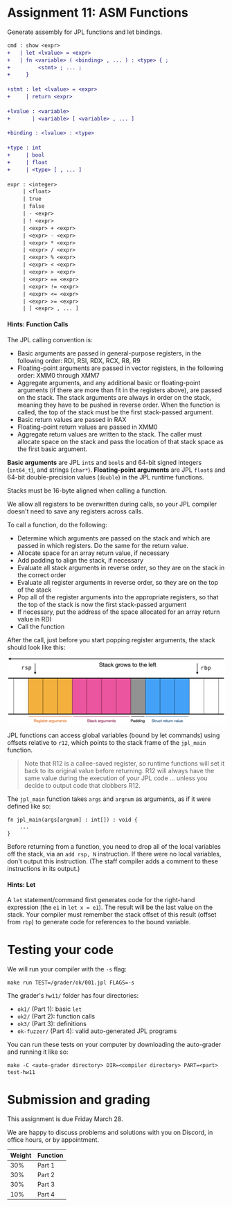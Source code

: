 Assignment 11: ASM Functions
============================

Generate assembly for JPL functions and let bindings.

```diff
cmd : show <expr>
+   | let <lvalue> = <expr>
+   | fn <variable> ( <binding> , ... ) : <type> { ;
+         <stmt> ; ... ;
+     }

+stmt : let <lvalue> = <expr>
+     | return <expr>

+lvalue : <variable>
+       | <variable> [ <variable> , ... ]

+binding : <lvalue> : <type>

+type : int
+     | bool
+     | float
+     | <type> [ , ... ]

expr : <integer>
     | <float>
     | true
     | false
     | - <expr>
     | ! <expr>
     | <expr> + <expr>
     | <expr> - <expr>
     | <expr> * <expr>
     | <expr> / <expr>
     | <expr> % <expr>
     | <expr> < <expr>
     | <expr> > <expr>
     | <expr> == <expr>
     | <expr> != <expr>
     | <expr> <= <expr>
     | <expr> >= <expr>
     | [ <expr> , ... ]
```

#### Hints: Function Calls

The JPL calling convention is:

- Basic arguments are passed in general-purpose registers, in
  the following order: RDI, RSI, RDX, RCX, R8, R9
- Floating-point arguments are passed in vector registers, in the
  following order: XMM0 through XMM7
- Aggregate arguments, and any additional basic or floating-point
  arguments (if there are more than fit in the registers above),
  are passed on the stack. The stack arguments are always in order on the stack, meaning
  they have to be pushed in reverse order. When the function is
  called, the top of the stack must be the first stack-passed argument.
- Basic return values are passed in RAX
- Floating-point return values are passed in XMM0
- Aggregate return values are written to the stack. The caller must
  allocate space on the stack and pass the location of that stack
  space as the first basic argument.

**Basic arguments** are JPL `int`s and `bool`s and 64-bit signed
integers (`int64_t`), and strings (`char*`).
**Floating-point arguments** are JPL `float`s and
64-bit double-precision values (`double`) in the JPL runtime
functions.

Stacks must be 16-byte aligned when calling a function.

We allow all registers to be overwritten during calls, so your JPL compiler
doesn't need to save any registers across calls.

To call a function, do the following:

- Determine which arguments are passed on the stack and which are
  passed in which registers. Do the same for the return value.
- Allocate space for an array return value, if necessary
- Add padding to align the stack, if necessary
- Evaluate all stack arguments in reverse order, so they are on the
  stack in the correct order
- Evaluate all register arguments in reverse order, so they are on the
  top of the stack
- Pop all of the register arguments into the appropriate registers, so
  that the top of the stack is now the first stack-passed argument
- If necessary, put the address of the space allocated for an array return
  value in RDI
- Call the function

After the call, just before you start popping register arguments,
the stack should look like this:

![stack for call](./stack-for-call.png)

JPL functions can access global variables (bound by let commands)
using offsets relative to `r12`, which points to the stack frame
of the `jpl_main` function.

> Note that R12 is a callee-saved register, so runtime functions will
> set it back to its original value before returning. R12 will always have
> the same value during the execution of your JPL code ... unless you decide
> to output code that clobbers R12.

The `jpl_main` function takes `args` and `argnum` as arguments, as if
it were defined like so:

```
fn jpl_main(args[argnum] : int[]) : void {
    ...
}
```

Before returning from a function, you need to drop all of the local
variables off the stack, via an `add rsp, N` instruction. If there
were no local variables, don't output this instruction.
(The staff compiler adds a comment to these instructions in its output.)


#### Hints: Let

A `let` statement/command first generates code for the right-hand expression
(the `e1` in `let x = e1`). The result will be the last value on the stack. Your
compiler must remember the stack offset of this result (offset from `rbp`)
to generate code for references to the bound variable.



# Testing your code

We will run your compiler with the `-s` flag:

    make run TEST=/grader/ok/001.jpl FLAGS=-s

The grader's `hw11/` folder has four directories:
- `ok1/` (Part 1): basic `let`
- `ok2/` (Part 2): function calls
- `ok3/` (Part 3): definitions
- `ok-fuzzer/` (Part 4): valid auto-generated JPL programs

You can run these tests on your computer by downloading the
auto-grader and running it like so:

    make -C <auto-grader directory> DIR=<compiler directory> PART=<part> test-hw11


# Submission and grading

This assignment is due Friday March 28.

We are happy to discuss problems and solutions with you on Discord, in
office hours, or by appointment.

| Weight | Function     |
|--------|--------------|
| 30%    | Part 1       |
| 30%    | Part 2       |
| 30%    | Part 3       |
| 10%    | Part 4       |


